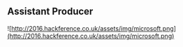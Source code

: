 ##  Assistant Producer

![http://2016.hackference.co.uk/assets/img/microsoft.png](http://2016.hackference.co.uk/assets/img/microsoft.png)
